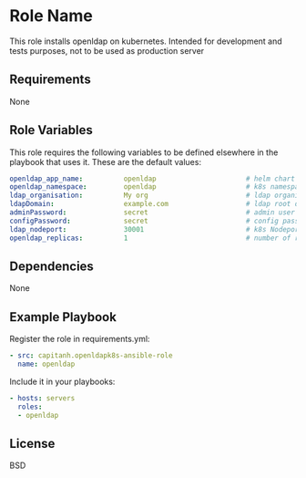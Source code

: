 Role Name
=========
This role installs openldap on kubernetes. Intended for development and tests purposes, not to be used as production server


Requirements
------------
None

Role Variables
--------------
This role requires the following variables to be defined elsewhere in the playbook that uses it. These are the default values:
```yaml
openldap_app_name:          openldap                      # helm chart release name
openldap_namespace:         openldap                      # k8s namespace
ldap_organisation:          My org                        # ldap organisation field
ldapDomain:                 example.com                   # ldap root domain
adminPassword:              secret                        # admin user password
configPassword:             secret                        # config password (defined in openldap/group_vars/all/vault.yml)
ldap_nodeport:              30001                         # k8s Nodeport to access ldap server from outside cluster
openldap_replicas:          1                             # number of replicas
```

Dependencies
------------
None

Example Playbook
----------------
Register the role in requirements.yml:
```yaml
- src: capitanh.openldapk8s-ansible-role
  name: openldap
```
Include it in your playbooks:
```yaml
- hosts: servers
  roles:
  - openldap
```

License
-------
BSD
